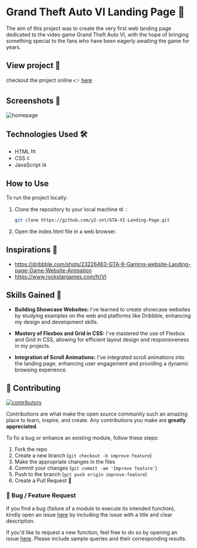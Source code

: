 # Grand Theft Auto VI Landing Page 🦩

The aim of this project was to create the very first web landing page dedicated to the video game Grand Theft Auto VI, with the hope of bringing something special to the fans who have been eagerly awaiting the game for years.

## View project 👀
checkout the project online 👉 [here](https://y2-znt.github.io/GTA-VI-Landing-Page/)

## Screenshots 📸

![homepage](https://github.com/y2-znt/GTA-VI-Landing-Page/blob/main/assets/screenshots/screencapture-127-0-0-1-5500-2024-01-14-00_52_55.png)

## Technologies Used 🛠

- HTML <img src="https://cdn.jsdelivr.net/gh/devicons/devicon/icons/html5/html5-original.svg" height="15" alt="html5 logo"  />
- CSS <img src="https://cdn.jsdelivr.net/gh/devicons/devicon/icons/css3/css3-original.svg" height="15" alt="css3 logo"  />
- JavaScript <img src="https://cdn.jsdelivr.net/gh/devicons/devicon/icons/javascript/javascript-original.svg" height="15" alt="javascript logo"  />

## How to Use

To run the project locally:

1. Clone the repository to your local machine <img src="https://cdn.jsdelivr.net/gh/devicons/devicon/icons/git/git-original.svg" height="15" alt="git logo"  /> :
   ```bash
   git clone https://github.com/y2-znt/GTA-VI-Landing-Page.git
   ```
2. Open the index.html file in a web browser.

## Inspirations 💭

- https://dribbble.com/shots/23226463-GTA-6-Gaming-website-Landing-page-Game-Website-Animation
- https://www.rockstargames.com/fr/VI

## Skills Gained 🌟 

- **Building Showcase Websites:** I've learned to create showcase websites by studying examples on the web and platforms like Dribbble, enhancing my design and development skills.
  
- **Mastery of Flexbox and Grid in CSS:** I've mastered the use of Flexbox and Grid in CSS, allowing for efficient layout design and responsiveness in my projects.
  
- **Integration of Scroll Animations:** I've integrated scroll animations into the landing page, enhancing user engagement and providing a dynamic browsing experience.

## 🔧 Contributing

[![contributors](https://contrib.rocks/image?repo=Yoni-Deserbaix/GTA-VI-Landing-Page)](https://github.com/Yoni-Deserbaix/GTA-VI-Landing-Page/graphs/contributors)

Contributions are what make the open source community such an amazing place to learn, inspire, and
create. Any contributions you make are **greatly appreciated**.

To fix a bug or enhance an existing module, follow these steps:

1. Fork the repo
2. Create a new branch (`git checkout -b improve-feature`)
3. Make the appropriate changes in the files
4. Commit your changes (`git commit -am 'Improve feature'`)
5. Push to the branch (`git push origin improve-feature`)
6. Create a Pull Request 🎉

### 📩 Bug / Feature Request

If you find a bug (failure of a module to execute its intended function), kindly open an issue
[here](https://github.com/y2-znt/GTA-VI-Landing-Page/issues/new) by including the issue with a
title and clear description.

If you'd like to request a new function, feel free to do so by opening an issue
[here](https://github.com/y2-znt/GTA-VI-Landing-Page/issues/new). Please include sample queries
and their corresponding results.
